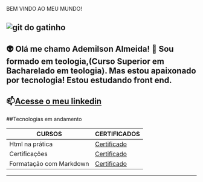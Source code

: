 BEM VINDO AO MEU MUNDO!

![git do gatinho](https://media.tenor.com/29Ok5pc0ivAAAAAM/gatinho-gato.gif)
--------------------
👽 Olá me chamo Ademilson Almeida!
💬 Sou formado em teologia,(Curso Superior em Bacharelado em teologia). Mas estou apaixonado por tecnologia! Estou estudando front end.
-------

📫[Acesse o meu linkedin](https://www.linkedin.com/in/ademilson-silva-650816191/)
------

##Tecnologias em andamento

|CURSOS | CERTIFICADOS |
--------|-----------------
|Html na prática|[Certificado](https://hermes.dio.me/certificates/ZK08SKHR.pdf)
|Certificações|[Certificado](https://hermes.dio.me/certificates/A1BNXVV5.pdf)
|Formatação com Markdown| [Certificado](https://hermes.dio.me/certificates/JJ7HFXWB.pdf)
---------------









<!--
**ademilsondev/Ademilsondev** is a ✨ _special_ ✨ repository because its `README.md` (this file) appears on your GitHub profile.

Here are some ideas to get you started:

- 🔭 I’m currently working on ...
- 🌱 I’m currently learning ...
- 👯 I’m looking to collaborate on ...
- 🤔 I’m looking for help with ...
- 💬 Ask me about ...
- 📫 How to reach me: ...
- 😄 Pronouns: ...
- ⚡ Fun fact: ...
-->


[def]: https://tenor.com/pt-BR/view/gatinho-gato-gato-e-computador-computer-cat-gif-22185203